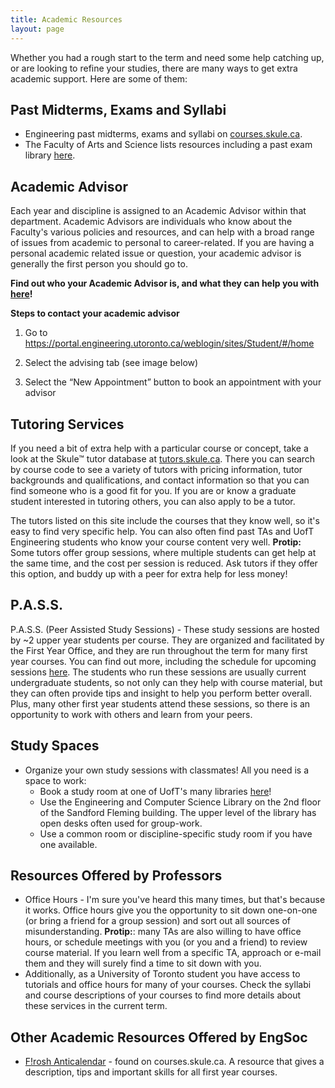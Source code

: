 ```yaml
---
title: Academic Resources
layout: page
---
```

Whether you had a rough start to the term and need some help catching up, or are looking to refine your studies, there are many ways to get extra academic support. Here are some of them:

## Past Midterms, Exams and Syllabi
- Engineering past midterms, exams and syllabi on [courses.skule.ca](http://www.courses.skule.ca).
- The Faculty of Arts and Science lists resources including a past exam library [here](http://www.artsci.utoronto.ca/current/exams/).

## Academic Advisor

Each year and discipline is assigned to an Academic Advisor within that department. Academic Advisors are individuals who know about the Faculty's various policies and resources, and can help with a broad range of issues from academic to personal to career-related. If you are having a personal academic related issue or question, your academic advisor is generally the first person you should go to.

**Find out who your Academic Advisor is, and what they can help you with [here](http://undergrad.engineering.utoronto.ca/advising-support-services/academic-advising/)!**


**Steps to contact your academic advisor**
1. Go to https://portal.engineering.utoronto.ca/weblogin/sites/Student/#/home
2. Select the advising tab (see image below)
   
3. Select the “New Appointment” button to book an appointment with your advisor

## Tutoring Services

If you need a bit of extra help with a particular course or concept, take a look at the Skule™ tutor database at [tutors.skule.ca](http://tutors.skule.ca/). There you can search by course code to see a variety of tutors with pricing information, tutor backgrounds and qualifications, and contact information so that you can find someone who is a good fit for you. If you are or know a graduate student interested in tutoring others, you can also apply to be a tutor.

The tutors listed on this site include the courses that they know well, so it's easy to find very specific help. You can also often find past TAs and UofT Engineering students who know your course content very well. **Protip:** Some tutors offer group sessions, where multiple students can get help at the same time, and the cost per session is reduced. Ask tutors if they offer this option, and buddy up with a peer for extra help for less money! 

## P.A.S.S.
P.A.S.S. (Peer Assisted Study Sessions) - These study sessions are hosted by ~2 upper year students per course. They are organized and facilitated by the First Year Office, and they are run throughout the term for many first year courses. You can find out more, including the schedule for upcoming sessions [here](https://undergrad.engineering.utoronto.ca/advising-support-services/first-year-office/first-year-updates-deadlines/peer-assisted-study-sessions-pass/). The students who run these sessions are usually current undergraduate students, so not only can they help with course material, but they can often provide tips and insight to help you perform better overall. Plus, many other first year students attend these sessions, so there is an opportunity to work with others and learn from your peers.


## Study Spaces
- Organize your own study sessions with classmates! All you need is a space to work: 
    - Book a study room at one of UofT's many libraries [here](https://onesearch.library.utoronto.ca/group-study-rooms)!
    - Use the Engineering and Computer Science Library on the 2nd floor of the Sandford Fleming building. The upper level of the library has open desks often used for group-work.
    - Use a common room or discipline-specific study room if you have one available.

## Resources Offered by Professors

- Office Hours - I'm sure you've heard this many times, but that's because it works. Office hours give you the opportunity to sit down one-on-one (or bring a friend for a group session) and sort out all sources of misunderstanding. **Protip:**: many TAs are also willing to have office hours, or schedule meetings with you (or you and a friend) to review course material. If you learn well from a specific TA, approach or e-mail them and they will surely find a time to sit down with you.
- Additionally, as a University of Toronto student you have access to tutorials and office hours for many of your courses. Check the syllabi and course descriptions of your courses to find more details about these services in the current term.

## Other Academic Resources Offered by EngSoc 
- [F!rosh Anticalendar](http://www.http://courses.skule.ca/docs/Anticalendar_2016.pdf) - found on courses.skule.ca. A resource that gives a description, tips and important skills for all first year courses.